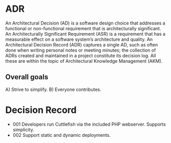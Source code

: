 # ADR

An Architectural Decision (AD) is a software design choice that addresses a functional or non-functional requirement that is architecturally significant. An Architecturally Significant Requirement (ASR) is a requirement that has a measurable effect on a software system’s architecture and quality. An Architectural Decision Record (ADR) captures a single AD, such as often done when writing personal notes or meeting minutes; the collection of ADRs created and maintained in a project constitute its decision log. All these are within the topic of Architectural Knowledge Management (AKM).

## Overall goals

A) Strive to simplify.
B) Everyone contributes.  


# Decision Record

- 001 Developers run Cuttlefish via the included PHP webserver. Supports simplicity.
- 002 Support static and dynamic deployments. 
